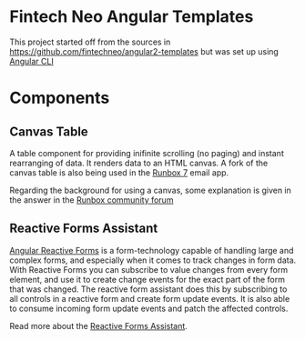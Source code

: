 # Fintech Neo Angular Templates

This project started off from the sources in https://github.com/fintechneo/angular2-templates but was set up using [Angular CLI](https://github.com/angular/angular-cli)

# Components

## Canvas Table

A table component for providing inifinite scrolling (no paging) and instant rearranging of data. It renders data to an HTML canvas. A fork of the canvas table is also being used in the [Runbox 7](https://github.com/runbox/runbox7) email app.

Regarding the background for using a canvas, some explanation is given in the answer in the [Runbox community forum](https://community.runbox.com/t/why-is-the-ui-drawn-in-a-canvas-rather-than-using-semantic-html-elements/959)

## Reactive Forms Assistant

[Angular Reactive Forms](https://angular.io/guide/reactive-forms) is a form-technology capable of handling large and complex forms, and especially when it comes to track changes in form data. With Reactive Forms you can subscribe to value changes from every form element, and use it to create change events for the exact part of the form that was changed. The reactive form assistant does this by subscribing to all controls in a reactive form and create form update events. It is also able to consume incoming form update events and patch the affected controls.

Read more about the [Reactive Forms Assistant](docs/reactiveformsassistant/README.md).
